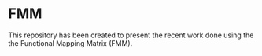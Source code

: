 # FMM
This repository has been created to present the recent work done using the the Functional Mapping Matrix (FMM).
